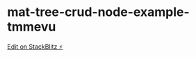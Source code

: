 # mat-tree-crud-node-example-tmmevu

[Edit on StackBlitz ⚡️](https://stackblitz.com/edit/mat-tree-crud-node-example-tmmevu)